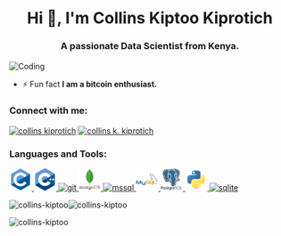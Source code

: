 <h1 align="center">Hi 👋, I'm Collins Kiptoo Kiprotich</h1>
<h3 align="center">A passionate Data Scientist from Kenya.</h3>
<img align = "center" alt = "Coding" width = "350" height = "350" frameBorder = "0" src = "https://media.giphy.com/media/SvckSy7fFviqrq8ClF/giphy.gif">

- ⚡ Fun fact **I am a bitcoin enthusiast.**

<h3 align="left">Connect with me:</h3>
<p align="left">
<a href="https://www.linkedin.com/in/collins-kiprotich-b2806a101" target="blank"><img align="center" src="https://raw.githubusercontent.com/rahuldkjain/github-profile-readme-generator/master/src/images/icons/Social/linked-in-alt.svg" alt="collins kiprotich" height="30" width="40" /></a>
<a href="https://www.kaggle.com/collinskkiprotich" target="blank"><img align="center" src="https://raw.githubusercontent.com/rahuldkjain/github-profile-readme-generator/master/src/images/icons/Social/kaggle.svg" alt="collins k. kiprotich" height="30" width="40" /></a>
</p>

<h3 align="left">Languages and Tools:</h3>
<p align="left"> <a href="https://www.cprogramming.com/" target="_blank" rel="noreferrer"> <img src="https://raw.githubusercontent.com/devicons/devicon/master/icons/c/c-original.svg" alt="c" width="40" height="40"/> </a> <a href="https://www.w3schools.com/cpp/" target="_blank" rel="noreferrer"> <img src="https://raw.githubusercontent.com/devicons/devicon/master/icons/cplusplus/cplusplus-original.svg" alt="cplusplus" width="40" height="40"/> </a> <a href="https://git-scm.com/" target="_blank" rel="noreferrer"> <img src="https://www.vectorlogo.zone/logos/git-scm/git-scm-icon.svg" alt="git" width="40" height="40"/> </a> <a href="https://www.mongodb.com/" target="_blank" rel="noreferrer"> <img src="https://raw.githubusercontent.com/devicons/devicon/master/icons/mongodb/mongodb-original-wordmark.svg" alt="mongodb" width="40" height="40"/> </a> <a href="https://www.microsoft.com/en-us/sql-server" target="_blank" rel="noreferrer"> <img src="https://www.svgrepo.com/show/303229/microsoft-sql-server-logo.svg" alt="mssql" width="40" height="40"/> </a> <a href="https://www.mysql.com/" target="_blank" rel="noreferrer"> <img src="https://raw.githubusercontent.com/devicons/devicon/master/icons/mysql/mysql-original-wordmark.svg" alt="mysql" width="40" height="40"/> </a> <a href="https://www.postgresql.org" target="_blank" rel="noreferrer"> <img src="https://raw.githubusercontent.com/devicons/devicon/master/icons/postgresql/postgresql-original-wordmark.svg" alt="postgresql" width="40" height="40"/> </a> <a href="https://www.python.org" target="_blank" rel="noreferrer"> <img src="https://raw.githubusercontent.com/devicons/devicon/master/icons/python/python-original.svg" alt="python" width="40" height="40"/> </a> <a href="https://www.sqlite.org/" target="_blank" rel="noreferrer"> <img src="https://www.vectorlogo.zone/logos/sqlite/sqlite-icon.svg" alt="sqlite" width="40" height="40"/> </a> </p>

<p><img align="left" src="https://github-readme-stats.vercel.app/api/top-langs?username=collins-kiptoo&show_icons=true&locale=en&layout=compact" alt="collins-kiptoo" /></p>

<p>&nbsp;<img align="left" src="https://github-readme-stats.vercel.app/api?username=collins-kiptoo&show_icons=true&locale=en" alt="collins-kiptoo" /></p>

<p><img align="left" src="https://github-readme-streak-stats.herokuapp.com/?user=collins-kiptoo&" alt="collins-kiptoo" /></p>
